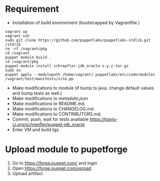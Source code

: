 Requirement
========
- Installation of build environment (bootstrapped by Vagrantfile.)

```shell
vagrant up
vagrant ssh
sudo git clone https://github.com/puppetlabs/puppetlabs-stdlib.git /stdlib
rm -rf /vagrant/pkg
cd /vagrant
puppet module build .
cd /vagrant/pkg
puppet module install schrepfler-jdk_oracle-x.y.z.tar.gz
sudo su
puppet apply --modulepath /home/vagrant/.puppetlabs/etc/code/modules /vagrant/test/manifests/site.pp
```

- Make modifications to module (if bump to java, change default values and bump tests as well.)
- Make modifications to _metadata.json_
- Make modifications to README.md.
- Make modifications to CHANGELOG.md.
- Make modifications to CONTRIBUTORS.md.
- Commit, push, wait for tests available https://travis-ci.org/schrepfler/puppet-jdk_oracle
- Enter VM and build tgz.

Upload module to pupetforge
======
1. Go to https://forge.puppet.com/ and login
2. Open https://forge.puppet.com/upload
3. Upload artifact
